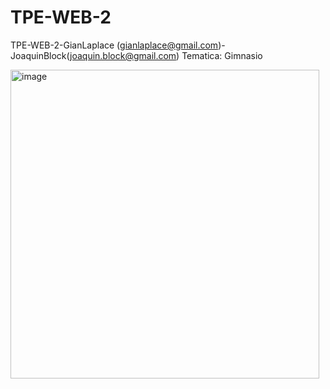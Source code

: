 # TPE-WEB-2
TPE-WEB-2-GianLaplace (gianlaplace@gmail.com)-JoaquinBlock(joaquin.block@gmail.com)
Tematica: Gimnasio

<img width="494" alt="image" src="https://github.com/GianFrancoLaplace/TPE-WEB-2/assets/129012250/89aa4e83-aa4a-40a6-90c0-d67f6eef0a6e">

